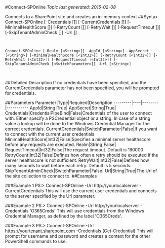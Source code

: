 #Connect-SPOnline
*Topic last generated: 2015-02-08*

Connects to a SharePoint site and creates an in-memory context
##Syntax
    Connect-SPOnline [-Credentials [<CredentialPipeBind>]] [-CurrentCredentials [<SwitchParameter>]] [-MinimalHealthScore [<Int32>]] [-RetryCount [<Int32>]] [-RetryWait [<Int32>]] [-RequestTimeout [<Int32>]] [-SkipTenantAdminCheck [<SwitchParameter>]] -Url [<String>]

&nbsp;

    Connect-SPOnline [-Realm [<String>]] -AppId [<String>] -AppSecret [<String>] [-MinimalHealthScore [<Int32>]] [-RetryCount [<Int32>]] [-RetryWait [<Int32>]] [-RequestTimeout [<Int32>]] [-SkipTenantAdminCheck [<SwitchParameter>]] -Url [<String>]

&nbsp;

##Detailed Description
If no credentials have been specified, and the CurrentCredentials parameter has not been specified, you will be prompted for credentials.

##Parameters
Parameter|Type|Required|Description
---------|----|--------|-----------
AppId|String|True|
AppSecret|String|True|
Credentials|CredentialPipeBind|False|Credentials of the user to connect with. Either specify a PSCredential object or a string. In case of a string value a lookup will be done to the Windows Credential Manager for the correct credentials.
CurrentCredentials|SwitchParameter|False|If you want to connect with the current user credentials
MinimalHealthScore|Int32|False|Specifies a minimal server healthscore before any requests are executed.
Realm|String|False|
RequestTimeout|Int32|False|The request timeout. Default is 180000
RetryCount|Int32|False|Defines how often a retry should be executed if the server healthscore is not sufficient.
RetryWait|Int32|False|Defines how many seconds to wait before each retry. Default is 5 seconds.
SkipTenantAdminCheck|SwitchParameter|False|
Url|String|True|The Url of the site collection to connect to.
##Examples

###Example 1
    PS:> Connect-SPOnline -Url http://yourlocalserver -CurrentCredentials
This will use the current user credentials and connects to the server specified by the Url parameter.
    

###Example 2
    PS:> Connect-SPOnline -Url http://yourlocalserver -Credentials 'O365Creds'
This will use credentials from the Windows Credential Manager, as defined by the label 'O365Creds'.
    

###Example 3
    PS:> Connect-SPOnline -Url https://yourtenant.sharepoint.com -Credentials (Get-Credential)
This will prompt for username and password and creates a context for the other PowerShell commands to use.
 
